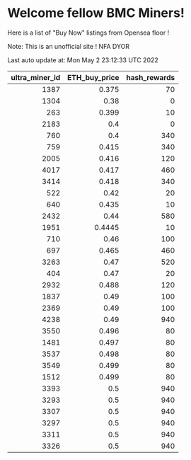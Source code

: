 # Welcome fellow BMC Miners!
Here is a list of "Buy Now" listings from Opensea floor !

Note: This is an unofficial site ! NFA DYOR


Last auto update at: Mon May  2 23:12:33 UTC 2022


|   ultra_miner_id |   ETH_buy_price |   hash_rewards |
|-----------------:|----------------:|---------------:|
|             1387 |          0.375  |             70 |
|             1304 |          0.38   |              0 |
|              263 |          0.399  |             10 |
|             2183 |          0.4    |              0 |
|              760 |          0.4    |            340 |
|              759 |          0.415  |            340 |
|             2005 |          0.416  |            120 |
|             4017 |          0.417  |            460 |
|             3414 |          0.418  |            340 |
|              522 |          0.42   |             20 |
|              640 |          0.435  |             10 |
|             2432 |          0.44   |            580 |
|             1951 |          0.4445 |             10 |
|              710 |          0.46   |            100 |
|              697 |          0.465  |            460 |
|             3263 |          0.47   |            520 |
|              404 |          0.47   |             20 |
|             2932 |          0.488  |            120 |
|             1837 |          0.49   |            100 |
|             2369 |          0.49   |            100 |
|             4238 |          0.49   |            940 |
|             3550 |          0.496  |             80 |
|             1481 |          0.497  |             80 |
|             3537 |          0.498  |             80 |
|             3549 |          0.499  |             80 |
|             1512 |          0.499  |             80 |
|             3393 |          0.5    |            940 |
|             3293 |          0.5    |            940 |
|             3307 |          0.5    |            940 |
|             3297 |          0.5    |            940 |
|             3311 |          0.5    |            940 |
|             3326 |          0.5    |            940 |
